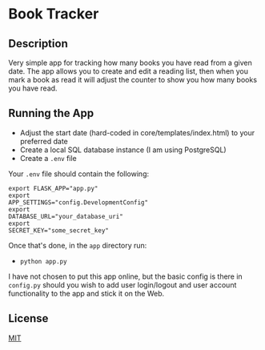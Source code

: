 # Book Tracker

<h2>Description</h2>

Very simple app for tracking how many books you have read from a given date. The app allows 
you to create and edit a reading list, then when you mark a book as read it will adjust the 
counter to show you how many books you have read.

<h2>Running the App</h2>

 - Adjust the start date (hard-coded in core/templates/index.html) to your preferred date
 - Create a local SQL database instance (I am using PostgreSQL)
 - Create a <code>.env</code> file

Your <code>.env</code> file should contain the following:

<code>export FLASK_APP="app.py"</code><br />
<code>export APP_SETTINGS="config.DevelopmentConfig"</code><br />
<code>export DATABASE_URL="your_database_uri"</code><br />
<code>export SECRET_KEY="some_secret_key"</code><br />

Once that's done, in the <code>app</code> directory run:

 - <code>python app.py</code>

I have not chosen to put this app online, but the basic config is there in <code>config.py</code>
should you wish to add user login/logout and user account functionality to the app and stick it 
on the Web.

<h2>License</h2>

<a href="https://github.com/sedexdev/book_tracker/blob/main/LICENSE">MIT</a>
